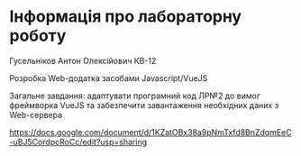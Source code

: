 # Інформація про лабораторну роботу

Гусельніков Антон Олексійович
КВ-12

Розробка Web-додатка засобами Javascript/VueJS

Загальне завдання: адаптувати програмний код ЛР№2 до вимог фреймворка VueJS та забезпечити завантаження необхідних даних з Web-сервера 

https://docs.google.com/document/d/1KZatOBx38a9pNmTxfd8BnZdqmEeC-uBJ5CordpcRoCc/edit?usp=sharing

